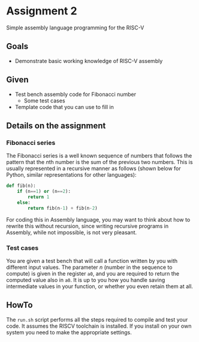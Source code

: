 # Assignment 2

Simple assembly language programming for the RISC-V

## Goals

- Demonstrate basic working knowledge of RISC-V assembly

## Given

- Test bench assembly code for Fibonacci number
    - Some test cases 
- Template code that you can use to fill in

## Details on the assignment

### Fibonacci series

The Fibonacci series is a well known sequence of numbers that follows the pattern that the *n*th number is the sum of the previous two numbers.  This is usually represented in a recursive manner as follows (shown below for Python, similar representations for other languages):

```python
def fib(n):
    if (n==1) or (n==2):
        return 1
    else:
        return fib(n-1) + fib(n-2)
```

For coding this in Assembly language, you may want to think about how to rewrite this without recursion, since writing recursive programs in Assembly, while not impossible, is not very pleasant.

### Test cases

You are given a test bench that will call a function written by you with different input values.  The parameter *n* (number in the sequence to compute) is given in the register `a0`, and you are required to return the computed value also in `a0`.  It is up to you how you handle saving intermediate values in your function, or whether you even retain them at all.


## HowTo

The `run.sh` script performs all the steps required to compile and test your code.  It assumes the RISCV toolchain is installed. If you install on your own system you need to make the appropriate settings.
